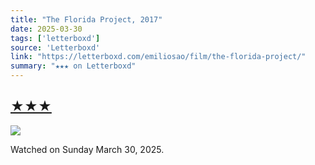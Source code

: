 ```yaml
---
title: "The Florida Project, 2017"
date: 2025-03-30
tags: ['letterboxd']
source: 'Letterboxd'
link: "https://letterboxd.com/emiliosao/film/the-florida-project/"
summary: "★★★ on Letterboxd"
---
```


## [★★★](https://letterboxd.com/emiliosao/film/the-florida-project/)  

<p><img src="https://a.ltrbxd.com/resized/film-poster/3/2/8/5/3/8/328538-the-florida-project-0-600-0-900-crop.jpg?v=60e095aa65" /></p> <p>Watched on Sunday March 30, 2025.</p>